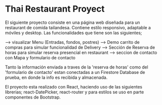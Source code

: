 # Thai Restaurant Proyect

El siguiente proyecto consiste en una página web diseñada para un restaurant de comida tailandesa. Contiene estilo responsivo, adaptable a móviles y desktop. Las funcionalidades que tiene son las siguientes;

--> visualizar Menu (Entradas, fondos, postres)
--> Demo carrito de compras para simular funcionalidad de Delivery
--> Sección de Reserva de horas para simular reserva presencial en restaurant
--> seccion de contacto con Mapa y formulario de contacto

Tanto la información enviada a traves de la 'reserva de horas' como del 'formulario de contacto' estan conectadas a un Firestore Database de prueba, en donde la info es recibida y almacenada. 

El proyecto esta realizado con React, haciendo uso de las siguientes librerias; react-DatePicker, react-router y para estilos se uso en parte componentes de Bootstrap. 
